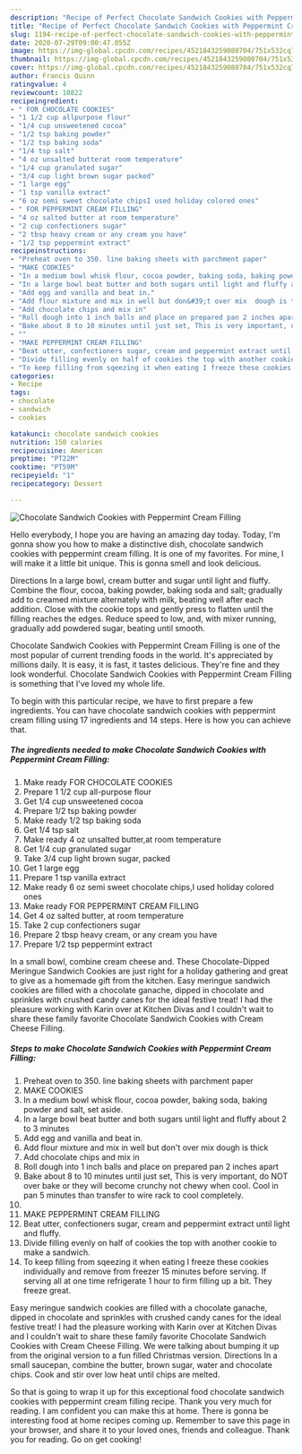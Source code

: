 ```yaml
---
description: "Recipe of Perfect Chocolate Sandwich Cookies with Peppermint Cream Filling"
title: "Recipe of Perfect Chocolate Sandwich Cookies with Peppermint Cream Filling"
slug: 1194-recipe-of-perfect-chocolate-sandwich-cookies-with-peppermint-cream-filling
date: 2020-07-29T09:00:47.055Z
image: https://img-global.cpcdn.com/recipes/4521843259080704/751x532cq70/chocolate-sandwich-cookies-with-peppermint-cream-filling-recipe-main-photo.jpg
thumbnail: https://img-global.cpcdn.com/recipes/4521843259080704/751x532cq70/chocolate-sandwich-cookies-with-peppermint-cream-filling-recipe-main-photo.jpg
cover: https://img-global.cpcdn.com/recipes/4521843259080704/751x532cq70/chocolate-sandwich-cookies-with-peppermint-cream-filling-recipe-main-photo.jpg
author: Francis Quinn
ratingvalue: 4
reviewcount: 10822
recipeingredient:
- " FOR CHOCOLATE COOKIES"
- "1 1/2 cup allpurpose flour"
- "1/4 cup unsweetened cocoa"
- "1/2 tsp baking powder"
- "1/2 tsp baking soda"
- "1/4 tsp salt"
- "4 oz unsalted butterat room temperature"
- "1/4 cup granulated sugar"
- "3/4 cup light brown sugar packed"
- "1 large egg"
- "1 tsp vanilla extract"
- "6 oz semi sweet chocolate chipsI used holiday colored ones"
- " FOR PEPPERMINT CREAM FILLING"
- "4 oz salted butter at room temperature"
- "2 cup confectioners sugar"
- "2 tbsp heavy cream or any cream you have"
- "1/2 tsp peppermint extract"
recipeinstructions:
- "Preheat oven to 350. line baking sheets with parchment paper"
- "MAKE COOKIES"
- "In a medium bowl whisk flour, cocoa powder, baking soda, baking powder and salt, set aside."
- "In a large bowl beat butter and both sugars until light and fluffy about 2 to 3 minutes"
- "Add egg and vanilla and beat in."
- "Add flour mixture and mix in well but don&#39;t over mix  dough is thick"
- "Add chocolate chips and mix in"
- "Roll dough into 1 inch balls and place on prepared pan 2 inches apart"
- "Bake about 8 to 10 minutes until just set, This is very important, do NOT over bake or they will become crunchy not chewy when cool. Cool in pan 5 minutes than transfer to wire rack to cool completely."
- ""
- "MAKE PEPPERMINT CREAM FILLING"
- "Beat utter, confectioners sugar, cream and peppermint extract until light and fluffy."
- "Divide filling evenly on half of cookies the top with another cookie to make a sandwich."
- "To keep filling from sqeezing it when eating I freeze these cookies individually and remove from freezer 15 minutes before serving. If serving all at one time refrigerate 1 hour to firm filling up a bit. They freeze great."
categories:
- Recipe
tags:
- chocolate
- sandwich
- cookies

katakunci: chocolate sandwich cookies 
nutrition: 150 calories
recipecuisine: American
preptime: "PT22M"
cooktime: "PT59M"
recipeyield: "1"
recipecategory: Dessert

---
```



![Chocolate Sandwich Cookies with Peppermint Cream Filling](https://img-global.cpcdn.com/recipes/4521843259080704/751x532cq70/chocolate-sandwich-cookies-with-peppermint-cream-filling-recipe-main-photo.jpg)

Hello everybody, I hope you are having an amazing day today. Today, I'm gonna show you how to make a distinctive dish, chocolate sandwich cookies with peppermint cream filling. It is one of my favorites. For mine, I will make it a little bit unique. This is gonna smell and look delicious.

Directions In a large bowl, cream butter and sugar until light and fluffy. Combine the flour, cocoa, baking powder, baking soda and salt; gradually add to creamed mixture alternately with milk, beating well after each addition. Close with the cookie tops and gently press to flatten until the filling reaches the edges. Reduce speed to low, and, with mixer running, gradually add powdered sugar, beating until smooth.

Chocolate Sandwich Cookies with Peppermint Cream Filling is one of the most popular of current trending foods in the world. It's appreciated by millions daily. It is easy, it is fast, it tastes delicious. They're fine and they look wonderful. Chocolate Sandwich Cookies with Peppermint Cream Filling is something that I've loved my whole life.


To begin with this particular recipe, we have to first prepare a few ingredients. You can have chocolate sandwich cookies with peppermint cream filling using 17 ingredients and 14 steps. Here is how you can achieve that.

<!--inarticleads1-->

##### The ingredients needed to make Chocolate Sandwich Cookies with Peppermint Cream Filling:

1. Make ready  FOR CHOCOLATE COOKIES
1. Prepare 1 1/2 cup all-purpose flour
1. Get 1/4 cup unsweetened cocoa
1. Prepare 1/2 tsp baking powder
1. Make ready 1/2 tsp baking soda
1. Get 1/4 tsp salt
1. Make ready 4 oz unsalted butter,at room temperature
1. Get 1/4 cup granulated sugar
1. Take 3/4 cup light brown sugar, packed
1. Get 1 large egg
1. Prepare 1 tsp vanilla extract
1. Make ready 6 oz semi sweet chocolate chips,I used holiday colored ones
1. Make ready  FOR PEPPERMINT CREAM FILLING
1. Get 4 oz salted butter, at room temperature
1. Take 2 cup confectioners sugar
1. Prepare 2 tbsp heavy cream, or any cream you have
1. Prepare 1/2 tsp peppermint extract


In a small bowl, combine cream cheese and. These Chocolate-Dipped Meringue Sandwich Cookies are just right for a holiday gathering and great to give as a homemade gift from the kitchen. Easy meringue sandwich cookies are filled with a chocolate ganache, dipped in chocolate and sprinkles with crushed candy canes for the ideal festive treat! I had the pleasure working with Karin over at Kitchen Divas and I couldn&#39;t wait to share these family favorite Chocolate Sandwich Cookies with Cream Cheese Filling. 

<!--inarticleads2-->

##### Steps to make Chocolate Sandwich Cookies with Peppermint Cream Filling:

1. Preheat oven to 350. line baking sheets with parchment paper
1. MAKE COOKIES
1. In a medium bowl whisk flour, cocoa powder, baking soda, baking powder and salt, set aside.
1. In a large bowl beat butter and both sugars until light and fluffy about 2 to 3 minutes
1. Add egg and vanilla and beat in.
1. Add flour mixture and mix in well but don&#39;t over mix  dough is thick
1. Add chocolate chips and mix in
1. Roll dough into 1 inch balls and place on prepared pan 2 inches apart
1. Bake about 8 to 10 minutes until just set, This is very important, do NOT over bake or they will become crunchy not chewy when cool. Cool in pan 5 minutes than transfer to wire rack to cool completely.
1. 
1. MAKE PEPPERMINT CREAM FILLING
1. Beat utter, confectioners sugar, cream and peppermint extract until light and fluffy.
1. Divide filling evenly on half of cookies the top with another cookie to make a sandwich.
1. To keep filling from sqeezing it when eating I freeze these cookies individually and remove from freezer 15 minutes before serving. If serving all at one time refrigerate 1 hour to firm filling up a bit. They freeze great.


Easy meringue sandwich cookies are filled with a chocolate ganache, dipped in chocolate and sprinkles with crushed candy canes for the ideal festive treat! I had the pleasure working with Karin over at Kitchen Divas and I couldn&#39;t wait to share these family favorite Chocolate Sandwich Cookies with Cream Cheese Filling. We were talking about bumping it up from the original version to a fun filled Christmas version. Directions In a small saucepan, combine the butter, brown sugar, water and chocolate chips. Cook and stir over low heat until chips are melted. 

So that is going to wrap it up for this exceptional food chocolate sandwich cookies with peppermint cream filling recipe. Thank you very much for reading. I am confident you can make this at home. There is gonna be interesting food at home recipes coming up. Remember to save this page in your browser, and share it to your loved ones, friends and colleague. Thank you for reading. Go on get cooking!
